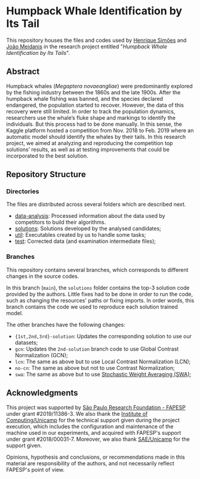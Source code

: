 # Humpback Whale Identification by Its Tail

This repository houses the files and codes used by [Henrique Simões][1] and [João Meidanis][2] in the research project
entitled "_Humpback Whale Identification by Its Tails_".

## Abstract

Humpback whales (_Megaptera novaeangliae_) were predominantly explored by the fishing industry between the 1860s and the
late 1900s. After the humpback whale fishing was banned, and the species declared endangered, the population started to
recover. However, the data of this recovery were still limited. In order to track the population dynamics, researchers
use the whale’s fluke shape and markings to identify the individuals. But this process had to be done manually.
In this sense, the Kaggle platform hosted a competition from Nov. 2018 to Feb. 2019 where an automatic model should
identify the whales by their tails. In this research project, we aimed at analyzing and reproducing the competition top
solutions’ results, as well as at testing improvements that could be incorporated to the best solution.

## Repository Structure

### Directories

The files are distributed across several folders which are described next.

- [data-analysis](./data-analysis): Processed information about the data used by competitors to build their algorithms.
- [solutions](./solutions): Solutions developed by the analysed candidates;
- [util](./util): Executables created by us to handle some tasks;
- [test](./test): Corrected data (and examination intermediate files);

### Branches

This repository contains several branches, which corresponds to different changes in the source codes.

In this branch (`main`), the `solutions`  folder contains the top-3 solution code provided by the authors. Little
fixes had to be done in order to run the code, such as changing the resources' paths or fixing imports. In order words,
this branch contains the code we used to reproduce each solution trained model.

The other branches have the following changes:
- `{1st,2nd,3rd}-solution`: Updates the corresponding solution to use our datasets;
- `gcn`: Updates the `2nd-solution` branch code to use Global Contrast Normalization (GCN);
- `lcn`: The same as above but to use Local Contrast Normalization (LCN);
- `no-cn`: The same as above but not to use Contrast Normalization;
- `swa`: The same as above but to use [Stochastic Weight Averaging (SWA)][10];

## Acknowledgments

This project was supported by [São Paulo Research Foundation - FAPESP][6] under grant #2019/11386-3.
We also thank the [Institute of Computing/Unicamp][8] for the technical support given during the project execution,
which includes the configuration and maintenance of the machine used in our experiments, and acquired with FAPESP's
support under grant #2018/00031-7. Moreover, we also thank [SAE/Unicamp][7] for the support given.

Opinions, hypothesis and conclusions, or recommendations made in this material are responsibility of the authors,
and not necessarily reflect FAPESP's point of view.

[1]: http://lattes.cnpq.br/2364440352119569
[2]: http://lattes.cnpq.br/1313385414995585

[5]: https://www.kaggle.com/c/humpback-whale-identification
[6]: https://fapesp.br
[7]: https://www.sae.unicamp.br
[8]: https://ic.unicamp.br/

[10]: https://arxiv.org/abs/1803.05407
